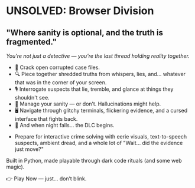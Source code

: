 # **UNSOLVED: Browser Division**
## "Where sanity is optional, and the truth is fragmented."

*You’re not just a detective — you’re the last thread holding reality together.*

* 📂 Crack open corrupted case files.
* 🔍 Piece together shredded truths from whispers, lies, and... whatever that was in the corner of your screen.
* 🎙️ Interrogate suspects that lie, tremble, and glance at things they shouldn't see.
* 🧠 Manage your sanity — or don’t. Hallucinations might help.
* 🖥️ Navigate through glitchy terminals, flickering evidence, and a cursed interface that fights back.
* 🌙 And when night falls… the DLC begins.
- Prepare for interactive crime solving with eerie visuals, text-to-speech suspects, ambient dread, and a whole lot of "Wait... did the evidence just move?"

Built in Python, made playable through dark code rituals (and some web magic).

👉 Play Now — just… don’t blink.
